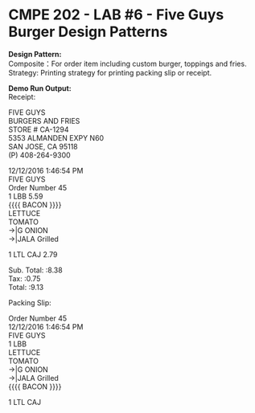 # CMPE 202 - LAB #6 - Five Guys Burger Design Patterns

**Design Pattern:**  
Composite：For order item including custom burger, toppings and fries.  
Strategy: Printing strategy for printing packing slip or receipt.

**Demo Run Output:**  
Receipt:  

FIVE GUYS  
BURGERS AND FRIES  
STORE # CA-1294  
5353 ALMANDEN EXPY N60  
SAN JOSE, CA 95118  
(P) 408-264-9300  

12/12/2016    1:46:54 PM  
FIVE GUYS  
Order Number 45  
1	LBB		5.59  
{{{{ BACON }}}}  
LETTUCE  
TOMATO  
->|G ONION  
->|JALA Grilled  

1	LTL CAJ		2.79  

Sub. Total:		:8.38  
Tax:		:0.75  
Total:		:9.13  

Packing Slip:  
  
Order Number 45  
12/12/2016    1:46:54 PM  
FIVE GUYS  
1	LBB  
LETTUCE  
TOMATO  
->|G ONION  
->|JALA Grilled  
{{{{ BACON }}}}  

1	LTL CAJ  